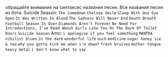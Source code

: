 обращайте внимание на синтаксис названия песни.
Все названия песен из бота:
Suicide Season:
`The Comedown`
`Chelsea Smile`
`Sleep With One Eye Open`
`It Was Written In Blood`
`The Sadness Will Never End`
`Death Breath`
`Football Season Is Over`
`Diamonds Aren't Forever`
`No Need For Introductions, I've Read About Girls Like You On The Back Of Toilet Doors`
`Suicide Season`
Amo:
`i apologise if you feel something`
`MANTRA`
`nihilist blues`
`in the dark`
`wonderful life`
`ouch`
`medicine`
`sugar honey ice & tea`
`why you gotta kick me when i'm down?`
`fresh bruises`
`mother tongue`
`heavy metal`
`i don't know what to say`
